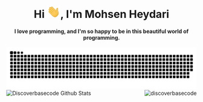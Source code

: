 <div align="center">
<h1 align="center">Hi <img width="35" src="https://github.com/1999AZZAR/1999AZZAR/blob/main/resources/img/waving.gif">, I'm Mohsen Heydari</h1>
<h4 align="center"> I love programming, and I'm so happy to be in this beautiful world of programming. </h4>
</div>

<div align="center">
  <a href="https://github.com/discoverbasecode">
  <img  src="https://github.com/discoverbasecode/discoverbasecode/blob/main/grid-snake.svg"
       alt="snake" /></a>
</div>



<div align="center">
  
  <div align="left">
<img align="left" src="https://github-readme-stats.vercel.app/api?username=discoverbasecode&include_all_commits=true&count_private=true&show_icons=true&line_height=25&title_color=7A7ADB&icon_color=2234AE&text_color=D3D3D3&bg_color=0,000000,130F40" alt="Discoverbasecode Github Stats">
</div>
  
<div align="right">
<img align="right" src="https://github-readme-streak-stats.herokuapp.com/?user=discoverbasecode&theme=dark&background=0d1117&date_format=M%20j%5B%2C%20Y%5D&bg_color=0,000000,130F40" alt="discoverbasecode" />
</div>

</div>

